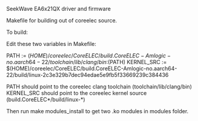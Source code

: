 SeekWave EA6x21QX driver and firmware

Makefile for building out of coreelec source.

To build:

Edit these two variables in Makefile:

PATH := $(HOME)/coreelec/CoreELEC/build.CoreELEC-Amlogic-no.aarch64-22/toolchain/lib/clang/bin:$(PATH)
KERNEL_SRC := $(HOME)/coreelec/CoreELEC/build.CoreELEC-Amlogic-no.aarch64-22/build/linux-2c3e329b7dec94edae5e9fb5f33669239c384436

PATH should point to the coreelec clang toolchain (toolchain/lib/clang/bin)
KERNEL_SRC should point to the coreelec kernel source (build.CoreELEC*/build/linux-*)

Then run make modules_install to get two .ko modules in modules folder.
